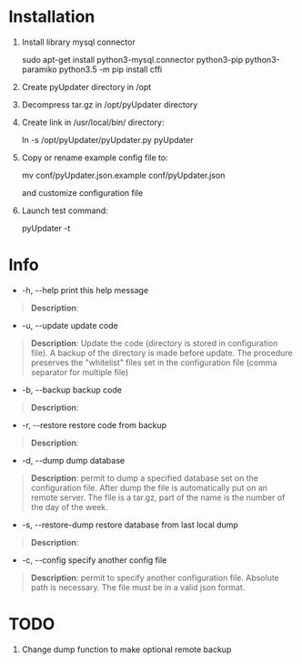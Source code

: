 # Installation

1. Install library mysql connector

	sudo apt-get install python3-mysql.connector python3-pip python3-paramiko
	python3.5 -m pip install cffi

2. Create pyUpdater directory in /opt

3. Decompress tar.gz in /opt/pyUpdater directory

4. Create link in /usr/local/bin/ directory:

	ln -s /opt/pyUpdater/pyUpdater.py pyUpdater

6. Copy or rename example config file to:
   
    mv conf/pyUpdater.json.example conf/pyUpdater.json
   
   and customize configuration file

5. Launch test command:

	pyUpdater -t

# Info

* -h, --help          print this help message
> **Description**:
* -u, --update        update code
> **Description**: Update the code (directory is stored in configuration file). 
A backup of the directory is made before update.
The procedure preserves the "whitelist" files set in the configuration file 
(comma separator for multiple file)
* -b, --backup        backup code
> **Description**:
* -r, --restore       restore code from backup
> **Description**:
* -d, --dump          dump database
> **Description**: permit to dump a specified database set on the configuration file. 
After dump the file is automatically put on an remote server. 
The file is a tar.gz, part of the name is the number of the day of the week.
* -s, --restore-dump  restore database from last local dump
> **Description**:
* -c, --config        specify another config file
> **Description**: permit to specify another configuration file.
Absolute path is necessary. The file must be in a valid json format.  

# TODO

1. Change dump function to make optional remote backup
